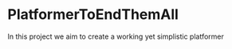 PlatformerToEndThemAll
======================

In this project we aim to create a working yet simplistic platformer
